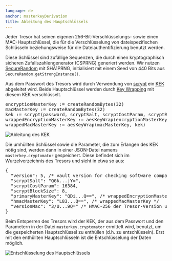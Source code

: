 ```yaml
---
language: de
anchor: masterkeyDerivation
title: Ableitung des Hauptschlüssels
---
```

<p class="lead">Jeder Tresor hat seinen eigenen 256-Bit-Verschlüsselungs- sowie einen MAC-Hauptschlüssel, die für die Verschlüsselung von dateispezifischen Schlüsseln beziehungsweise für die Dateiauthentifizierung benutzt werden.</p>

Diese Schlüssel sind zufällige Sequenzen, die durch einen kryptographisch sicheren Zufallszahlengenerator (CSPRNG) generiert werden. Wir nutzen <a href="http://docs.oracle.com/javase/8/docs/api/java/security/SecureRandom.html">SecureRandom</a> mit SHA1PRNG, initialisiert mit einem Seed von 440 Bits aus <code>SecureRandom.getStrongInstance()</code>.

Aus dem Passwort des Tresors wird durch Verwendung von <a href="https://de.wikipedia.org/wiki/Scrypt" target="_blank">scrypt</a> ein <abbr title="Key-encryption key" class="initialism">KEK</abbr> abgeleitet wird. Beide Hauptschlüssel werden durch <a href="https://tools.ietf.org/html/rfc3394" target="_blank">Key Wrapping</a> mit diesem KEK verschlüsselt.

<pre>
encryptionMasterKey := createRandomBytes(32)
macMasterKey := createRandomBytes(32)
kek := scrypt(password, scryptSalt, scryptCostParam, scryptBlockSize)
wrappedEncryptionMasterKey := aesKeyWrap(encryptionMasterKey, kek)
wrappedMacMasterKey := aesKeyWrap(macMasterKey, kek)
</pre>

<img src="/img/architecture/key-derivation.png" srcset="/img/architecture/key-derivation.png 1x, /img/architecture/key-derivation@2x.png 2x" alt="Ableitung des KEK" />

Die umhüllten Schlüssel sowie die Parameter, die zum Erlangen des KEK nötig sind, werden dann in einer JSON-Datei namens <code>masterkey.cryptomator</code> gespeichert. Diese befindet sich im Wurzelverzeichnis des Tresors und sieht in etwa so aus:

<pre>
{
  "version": 5, /* vault version for checking software compatibility */
  "scryptSalt": "QGk...jY=",
  "scryptCostParam": 16384,
  "scryptBlockSize": 8,
  "primaryMasterKey": "QDi...Q==", /* wrappedEncryptionMasterKey */
  "hmacMasterKey": "L83...Q==", /* wrappedMacMasterKey */
  "versionMac": "3/U...9Q=" /* HMAC-256 der Tresor-Version um unerkannte Downgrade-Angriffe zu verhindern */
}
</pre>

Beim Entsperren des Tresors wird der KEK, der aus dem Passwort und den Parametern in der Datei <code>masterkey.cryptomator</code> ermittelt wird, benutzt, um die gespeicherten Hauptschlüssel zu enthüllen (d.h. zu entschlüsseln). Erst mit den enthüllten Hauptschlüsseln ist die Entschlüsselung der Daten möglich.

<img src="/img/architecture/masterkey-decryption.png" srcset="/img/architecture/masterkey-decryption.png 1x, /img/architecture/masterkey-decryption@2x.png 2x" alt="Entschlüsselung des Hauptschlüssels" />
